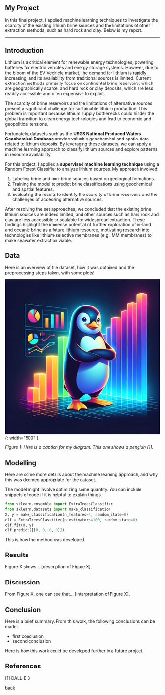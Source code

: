 ## My Project

In this final project, I applied machine learning techniques to investigate the scarcity of the existing lithium brine sources and the limitations of other extraction methods, such as hard rock and clay. Below is my report.

***

## Introduction 

Lithium is a critical element for renewable energy technologies, powering batteries for electric vehicles and energy storage systems. However, due to the bloom of the EV Vechicle market, the demand for lithium is rapidly increasing, and its availability from traditional sources is limited. Current extraction methods primarily focus on continental brine reservoirs, which are geographically scarce, and hard rock or clay deposits, which are less readily accessible and often expensive to exploit.

The scarcity of brine reservoirs and the limitations of alternative sources present a significant challenge for sustainable lithium production. This problem is important because lithium supply bottlenecks could hinder the global transition to clean energy technologies and lead to economic and geopolitical tensions.

Fortunately, datasets such as the **USGS National Produced Waters Geochemical Database** provide valuable geochemical and spatial data related to lithium deposits. By leveraging these datasets, we can apply a machine learning approach to classify lithium sources and explore patterns in resource availability.

For this project, I applied a **supervised machine learning technique** using a Random Forest Classifier to analyze lithium sources. My approach involved:
1. Labeling brine and non-brine sources based on geological formations.
2. Training the model to predict brine classifications using geochemical and spatial features.
3. Evaluating the results to identify the scarcity of brine reservoirs and the challenges of accessing alternative sources.

After resolving the set approaches, we concluded that the existing brine lithium sources are indeed limited, and other sources such as hard rock and clay are less accessible or scalable for widespread extraction. These findings highlight the immense potential of further exploration of in-land and oceanic brine as a future lithium resource, motivating research into technologies like lithium-selective membranes (e.g., MM membranes) to make seawater extraction viable.



## Data

Here is an overview of the dataset, how it was obtained and the preprocessing steps taken, with some plots!

![](assets/IMG/datapenguin.png){: width="500" }

*Figure 1: Here is a caption for my diagram. This one shows a pengiun [1].*

## Modelling

Here are some more details about the machine learning approach, and why this was deemed appropriate for the dataset. 

The model might involve optimizing some quantity. You can include snippets of code if it is helpful to explain things.

```python
from sklearn.ensemble import ExtraTreesClassifier
from sklearn.datasets import make_classification
X, y = make_classification(n_features=4, random_state=0)
clf = ExtraTreesClassifier(n_estimators=100, random_state=0)
clf.fit(X, y)
clf.predict([[0, 0, 0, 0]])
```

This is how the method was developed.

## Results

Figure X shows... [description of Figure X].

## Discussion

From Figure X, one can see that... [interpretation of Figure X].

## Conclusion

Here is a brief summary. From this work, the following conclusions can be made:
* first conclusion
* second conclusion

Here is how this work could be developed further in a future project.

## References
[1] DALL-E 3

[back](./)

